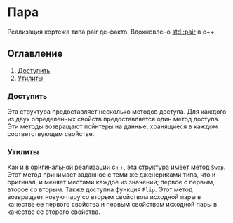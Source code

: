 # Пара
Реализация кортежа типа pair де-факто. Вдохновлено [std::pair](https://en.cppreference.com/w/cpp/utility/pair) в c++.

## Оглавление
1. [Доступить](#доступить)
2. [Утилиты](#утилиты)

### Доступить
Эта структура предоставляет несколько методов доступа. Для каждого из двух определенных свойств предоставляется один метод доступа. Эти методы возвращают пойнтеры на данные, хранящиеся в каждом соответствующем свойстве.

### Утилиты
Как и в оригинальной реализации c++, эта структура имеет метод `Swap`. Этот метод принимает заданное с теми же дженериками типа, что и оригинал, и меняет местами каждое из значений; первое с первым, второе со вторым. Также доступна функция `Flip`. Этот метод возвращает новую пару со вторым свойством исходной пары в качестве ее первого свойства и первым свойством исходной пары в качестве ее второго свойства.